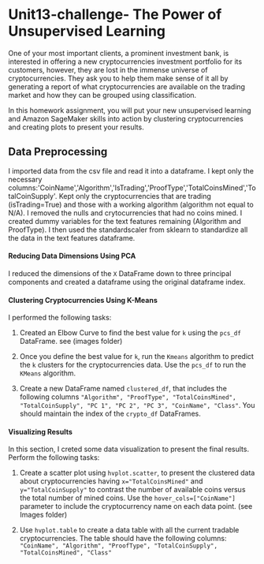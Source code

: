 # Unit13-challenge- The Power of Unsupervised Learning

One of your most important clients, a prominent investment bank, is interested in offering a new cryptocurrencies investment portfolio for its customers, however, they are lost in the immense universe of cryptocurrencies. They ask you to help them make sense of it all by generating a report of what cryptocurrencies are available on the trading market and how they can be grouped using classification.

In this homework assignment, you will put your new unsupervised learning and Amazon SageMaker skills into action by clustering cryptocurrencies and creating plots to present your results.

## Data Preprocessing
I imported data from the csv file and read it into a dataframe. 
I kept only the necessary columns:'CoinName','Algorithm','IsTrading','ProofType','TotalCoinsMined','TotalCoinSupply'.
Kept only the cryptocurrencies that are trading (isTrading=True) and those with a working algorithm (algorithm not equal to N/A).
I removed the nulls and crytocurrencies that had no coins mined.
I created dummy variables for the text features remaining (Algorithm and ProofType). I then used the standardscaler from sklearn to standardize all the data in the text features dataframe.

#### Reducing Data Dimensions Using PCA
I reduced the dimensions of the `X` DataFrame down to three principal components and created a dataframe using the original dataframe index.

#### Clustering Cryptocurrencies Using K-Means
I performed the following tasks:

1. Created an Elbow Curve to find the best value for `k` using the `pcs_df` DataFrame.
see (images folder)

2. Once you define the best value for `k`, run the `Kmeans` algorithm to predict the `k` clusters for the cryptocurrencies data. Use the `pcs_df` to run the `KMeans` algorithm.

3. Create a new DataFrame named `clustered_df`, that includes the following columns `"Algorithm", "ProofType", "TotalCoinsMined", "TotalCoinSupply", "PC 1", "PC 2", "PC 3", "CoinName", "Class"`. You should maintain the index of the `crypto_df` DataFrames.

#### Visualizing Results

In this section, I creted some data visualization to present the final results. Perform the following tasks:

1. Create a scatter plot using `hvplot.scatter`, to present the clustered data about cryptocurrencies having `x="TotalCoinsMined"` and `y="TotalCoinSupply"` to contrast the number of available coins versus the total number of mined coins. Use the `hover_cols=["CoinName"]` parameter to include the cryptocurrency name on each data point.
(see Images folder)

2. Use `hvplot.table` to create a data table with all the current tradable cryptocurrencies. The table should have the following columns: `"CoinName", "Algorithm", "ProofType", "TotalCoinSupply", "TotalCoinsMined", "Class"`
